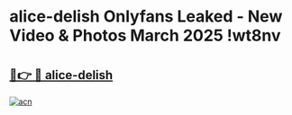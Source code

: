 # alice-delish Onlyfans Leaked - New Video & Photos March 2025 !wt8nv

# <h2><a href="https://oapwc0.iuczelnia.edu.pl?title=alice-delish&ref=wt8nv">🔗👉 🔴 alice-delish</a></h2>

[![acn](https://github.com/user-attachments/assets/0f9c940e-d8b0-45ae-aac7-cd30a18b3e1c)](https://oapwc0.iuczelnia.edu.pl?title=alice-delish&ref=wt8nv)

